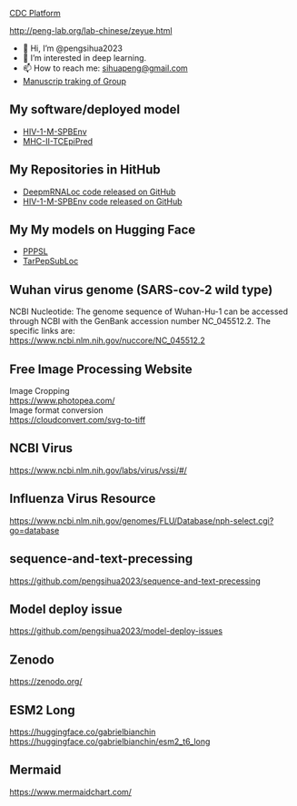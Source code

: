 [CDC Platform]([https://auth.cdc.gov/siteminderagent/forms/login.fcc?TYPE=33554433&REALMOID=06-ea7c0537-1b13-4a2d-9e88-3342476fcb71&GUID=&SMAUTHREASON=0&METHOD=GET&SMAGENTNAME=SecureProxyServerAgent&TARGET=-SM-HTTPS%3a%2f%2ftrust%2ecdc%2egov%2faffwebservices%2fredirectjsp%2fredirect%2ejsp%3fclient--request--id%3d958ac2a1--8083--a000--27ea--ca246e5d4016%26username%3d%26wa%3dwsignin1%2e0%26wtrealm%3durn-%3afederation-%3aMicrosoftOnline%26wctx%3destsredirect-%3d2-%26estsrequest-%3drQQIARAAnVFPaNNQHM5rurjWzXU7iCeRUFCGad9L3kteCqJt0qLirJtTRBnl5SW1sWtTk--wPGwPRi3jqxctO6nEnURDZaQhehocieNnJo--wwxNPwIKZ42XH48ePjx--8fH99vWkQFVMrDf9CUISuw2UQK94bZEYRT2dzrTy9ePnsivDq_v5vvLlw5vQkmuMt7LIy7XhgVHgbLW0BvxXEvKhWLRztRi4VeL_C7cYEHnWKjGYSdqOh6Tba0GBdY1Fv9CMAAgB8AbKUeVyq0WqYmxJDWbEwsU9VrOqxaVlUzyhQZFYuSCjGJbieTxDQUqqoWxgYt07JByrhqIS1ZtrGFac1AUKuoZq2iExUmYRAN4apuWKZp2UTFSU3dS03Uy0txSx1SEPpr3q9UZqix0QuieFNM1224siUey6d3Yl5vcsfxNF3RHKormECumJx4CmLIYIS72KR0V5SCntf13UEa7KfHoFgaHc3mhDPCOeEwDd6MJG5_m0tfaOwcXPtw9nL4df6isDtSDK9zNNO--ew_D--vz9R2oV22ut--oxxU41vrKA282fvzM2uMXjbbuJLZgn1JdCXpG0pMyrmBFm0bqGfEnh--QtjO_OeXBifB3hjKZnjghKzr--u5UHiHHpZBqCjU8qGDkEMVxDKpAh2ONU0Y9yvbGcFbii8zvRFPT67LvNuKg7XXl0rq82okanA--zZba45EVy6YGc6JQXNjY2no4f6_rOuHB4qv_l_fbnP78Prr7NCd--TmBQOJ_upvw2%26disambiguatedrpid%3durn-%3Afederation-%3AMicrosoftOnline-%7C-%7C-%7Csamlsso%26SMPORTALURL%3dhttps-%3A-%2F-%2Ftrust%2ecdc%2egov-%2Faffwebservices-%2Fpublic-%2Fwsfedsso-%2Fsamlsso%26SAMLTRANSACTIONID%3db5df0472--4961d248--03607c34--a85d3685--b29ae5c3--76](https://auth.cdc.gov/siteminderagent/forms/login.fcc?TYPE=33554433&REALMOID=06-2e4e428f-8768-4f65-a66d-911e49413d9e&GUID=&SMAUTHREASON=0&METHOD=GET&SMAGENTNAME=-SM-VfBllSkkIKR6GkMEZgI2o6e2zk%2fxh2fc%2fe5E0N%2fN98H5LsZWkDhX%2fH618YU%2bV1pFG6Dqc8o%2buj7a7BOjbw3l3DbOwJLzWlX7IAOrlseiUBdD9DB45IS4xFtcl%2fRbqrug&TARGET=-SM-https%3a%2f%2fsams%2ecdc%2egov%2f))

http://peng-lab.org/lab-chinese/zeyue.html  
- 👋 Hi, I’m @pengsihua2023
- 👀 I’m interested in deep learning.
- 📫 How to reach me: sihuapeng@gmail.com
- [Manuscrip traking of Group](https://github.com/PGCoE-CAPE/Manuscript-tracking)  

## My software/deployed model
- [HIV-1-M-SPBEnv](https://www.hivsubclass.com/)
- [MHC-II-TCEpiPred](http://72.167.44.178:8000/)
## My Repositories in HitHub
- [DeepmRNALoc code released on GitHub](https://github.com/Thales-research-institute/DeepmRNALoc)
- [HIV-1-M-SPBEnv code released on GitHub](https://github.com/pengsihua2023/HIV-1-M-SPBEnv)
## My My models on Hugging Face
- [PPPSL](https://huggingface.co/sihuapeng/PPPSL)
- [TarPepSubLoc](https://huggingface.co/sihuapeng/TarPepSubLoc)

## Wuhan virus genome (SARS-cov-2 wild type) 
NCBI Nucleotide: The genome sequence of Wuhan-Hu-1 can be accessed through NCBI with the GenBank accession number NC_045512.2. The specific links are:  
https://www.ncbi.nlm.nih.gov/nuccore/NC_045512.2  

## Free Image Processing Website
Image Cropping  
https://www.photopea.com/  
Image format conversion  
https://cloudconvert.com/svg-to-tiff  

## NCBI Virus
https://www.ncbi.nlm.nih.gov/labs/virus/vssi/#/  

## Influenza Virus Resource
https://www.ncbi.nlm.nih.gov/genomes/FLU/Database/nph-select.cgi?go=database  
## sequence-and-text-precessing
https://github.com/pengsihua2023/sequence-and-text-precessing  

## Model deploy issue
https://github.com/pengsihua2023/model-deploy-issues  

## Zenodo
https://zenodo.org/   

## ESM2 Long
https://huggingface.co/gabrielbianchin  
https://huggingface.co/gabrielbianchin/esm2_t6_long  

## Mermaid
https://www.mermaidchart.com/  

<!---
pengsihua2023/pengsihua2023 is a ✨ special ✨ repository because its `README.md` (this file) appears on your GitHub profile.
You can click the Preview link to take a look at your changes.
--->
